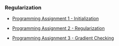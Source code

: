 ### Regularization

* [Programming Assignment 1 - Initialization](https://github.com/JanelChumley/coursera_deep_learning_ai/blob/master/hyperparameter_tuning_regularization_and_optimization/week1_regularization/Initialization.ipynb)

* [Programming Assignment 2 - Regularization](https://github.com/JanelChumley/coursera_deep_learning_ai/blob/master/hyperparameter_tuning_regularization_and_optimization/week1_regularization/Regularization.ipynb)

* [Programming Assignment 3 - Gradient Checking](https://github.com/JanelChumley/coursera_deep_learning_ai/blob/master/hyperparameter_tuning_regularization_and_optimization/week1_regularization/Gradient%2BChecking%2Bv1.ipynb)
